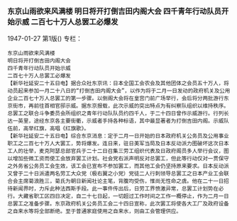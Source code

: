 ### 东京山雨欲来风满楼  明日将开打倒吉田内阁大会  四千青年行动队员开始示威  二百七十万人总罢工必爆发

1947-01-27
第1版()
专栏：

    东京山雨欲来风满楼
    明日将开打倒吉田内阁大会
    四千青年行动队员开始示威
    二百七十万人总罢工必爆发
    【新华社延安二十五日电】据合众社东京讯：日本全国工会农会及其他团体之会员五十万人，将动员起来参加一月二十八日的“打倒吉田内阁大会”，以作为将于二月一日发动的政府机关及公用企业二百七十万人总罢工的第一步骤。以倒阁大会将在皇宫门前广场举行，会后将分两批游行东京街市，再前往首相官邸示威。据东京报载，此次示威的突出特点为有纠察队组织以维持秩序。总罢工之联合斗争委员会所组织之青年行动队队员约四千人，于二十四日曾作示威游行。行列长达一英里，途经东京各主要街衢，示威者手持各种标语，其中最显著者为打倒吉田内阁。示威队伍前，高举红旗，高唱《红旗歌》。
    【新华社延安二十五日电】综合东京消息：定于二月一日开始的日本政府机关公务员及公用事业职工之二百七十万人大罢工，势将爆发。连日来，驻日美军当局及日本反动派力图破坏这次日本工人的壮举，麦克阿瑟总部官兵于二十二日召集三劳工组织代表及日政府阁员多人举行会议，图以增加些微工资而使工会放弃罢工计划。社会党右派声明反对总罢工，但此等行动仅对一贯保守之外务省公务员工会生效，该工会已宣布不参加罢工，而其他工会仍坚持原来要求。日本反动派又曾于二十日派遣两名劳工大众党（极右翼之小党）党徒二人行刺领导总罢工之日本产业工会联合会主席菊浪胜三，菊氏为朝日新闻社论主笔，背腹均受伤，惟尚无性命之虞。他在二十一日招待新闻界时，力斥此种法西斯手段。此一事件传出后，日劳工界愤激异常，总罢工计划势在必行。大藏省职工区四日决定，自二十七日起，一切超过工作时间之工作一概停止，作为二月一日总罢工之准备步骤。东京政府机关公务员工会二十四日宣称，此次罢工将使各大工厂及政府设备之自来水等将全部断绝。至于普通家庭使用之自来水，则由工会管理供应。
